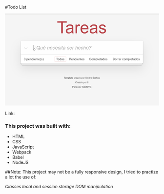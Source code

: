 #Todo List

![](/Todo-list.png)

Link:

### This project was built with:

- HTML
- CSS
- JavaScript
- Webpack
- Babel
- NodeJS

##Note: This project may not be a fully responsive design, I tried to practize a lot the use of: 

*Classes* 
*local and session storage*
*DOM manipulation*

